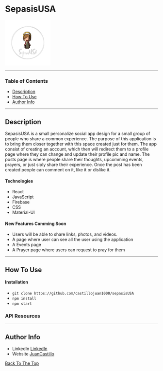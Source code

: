 # SepasisUSA

 ![Project Image](src/photos/sepasis1.png)

 

 ---

 ### Table of Contents

- [Description](#description)
- [How To Use](#how-to-use)
- [Author Info](#author-info)

---

## Description

SepasisUSA is a small personalize social app design for a small group of people who share a common experience. The purpose of this application is to bring them closer together with this space created just for them. The app consist of creating an account, which then will redirect them to a profile page where they can change and update their profile pic and name. The posts page is where people share their thoughts, upcomming events, prayers, or just siply share their experience. Once the post has been created people can comment on it, like it or dislike it.

#### Technologies

- React 
- JavaScript 
- Firebase
- CSS 
- Material-UI

#### New Features Comming Soon
- Users will be able to share links, photos, and videos.
- A page where user can see all the user using the application
- A Events page 
- A Prayer page where users can request to pray for them

---

## How To Use

#### Installation 

- `git clone https://github.com/castillojuan1000/sepasisUSA`
- `npm install`
- `npm start`

### API Resources 

--- 

## Author Info
 - LinkedIn [LinkedIn](https://www.linkedin.com/in/juan-m-castillo-355403186/)
 - Website [JuanCastillo](https://juancastillo.dev/)

 [Back To The Top](#sepasisUSA)